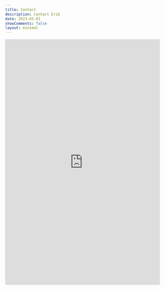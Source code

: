 ```yaml
---
title: Contact
description: Contact Erik
date: 2023-03-01
showComments: false
layout: minimal
---
```


<iframe src="https://docs.google.com/forms/d/e/1FAIpQLSfyml1BNZ2n6bYeCPkBWXBPYtq0buTnPYYBfnArWJczBjbsZA/viewform?embedded=true" width="100%" height="800" frameborder="0" marginheight="0" marginwidth="0">Loading…</iframe>